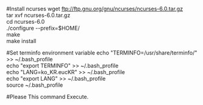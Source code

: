 #Install ncurses
wget ftp://ftp.gnu.org/gnu/ncurses/ncurses-6.0.tar.gz<br />
tar xvf ncurses-6.0.tar.gz<br />
cd ncurses-6.0<br />
./configure --prefix=$HOME/<br />
make<br />
make install<br />

#Set terminfo environment variable
echo "TERMINFO=/usr/share/terminfo/" >> ~/.bash_profile<br />
echo "export TERMINFO" >> ~/.bash_profile<br />
echo "LANG=ko_KR.eucKR" >> ~/.bash_profile<br />
echo "export LANG" >> ~/.bash_profile<br />
source ~/.bash_profile

#Please This command Execute.
